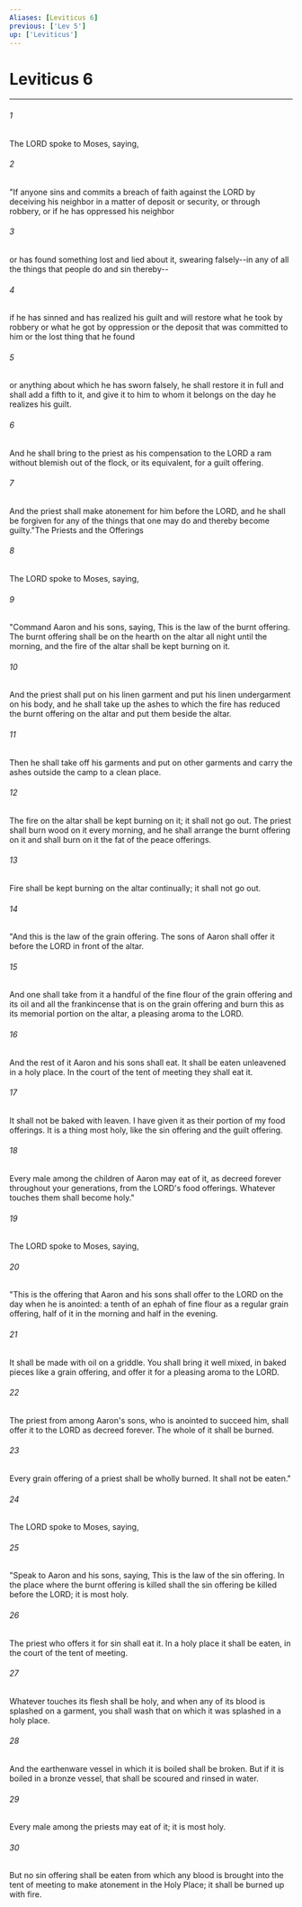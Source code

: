 ```yaml
---
Aliases: [Leviticus 6]
previous: ['Lev 5']
up: ['Leviticus']
---
```

# Leviticus 6

***

 

###### 1 
The LORD spoke to Moses, saying, 
 

###### 2 
"If anyone sins and commits a breach of faith against the LORD by deceiving his neighbor in a matter of deposit or security, or through robbery, or if he has oppressed his neighbor 
 

###### 3 
or has found something lost and lied about it, swearing falsely--in any of all the things that people do and sin thereby-- 
 

###### 4 
if he has sinned and has realized his guilt and will restore what he took by robbery or what he got by oppression or the deposit that was committed to him or the lost thing that he found 
 

###### 5 
or anything about which he has sworn falsely, he shall restore it in full and shall add a fifth to it, and give it to him to whom it belongs on the day he realizes his guilt. 
 

###### 6 
And he shall bring to the priest as his compensation to the LORD a ram without blemish out of the flock, or its equivalent, for a guilt offering. 
 

###### 7 
And the priest shall make atonement for him before the LORD, and he shall be forgiven for any of the things that one may do and thereby become guilty."The Priests and the Offerings
 
 

###### 8 
The LORD spoke to Moses, saying, 
 

###### 9 
"Command Aaron and his sons, saying, This is the law of the burnt offering. The burnt offering shall be on the hearth on the altar all night until the morning, and the fire of the altar shall be kept burning on it. 
 

###### 10 
And the priest shall put on his linen garment and put his linen undergarment on his body, and he shall take up the ashes to which the fire has reduced the burnt offering on the altar and put them beside the altar. 
 

###### 11 
Then he shall take off his garments and put on other garments and carry the ashes outside the camp to a clean place. 
 

###### 12 
The fire on the altar shall be kept burning on it; it shall not go out. The priest shall burn wood on it every morning, and he shall arrange the burnt offering on it and shall burn on it the fat of the peace offerings. 
 

###### 13 
Fire shall be kept burning on the altar continually; it shall not go out.
 
 

###### 14 
"And this is the law of the grain offering. The sons of Aaron shall offer it before the LORD in front of the altar. 
 

###### 15 
And one shall take from it a handful of the fine flour of the grain offering and its oil and all the frankincense that is on the grain offering and burn this as its memorial portion on the altar, a pleasing aroma to the LORD. 
 

###### 16 
And the rest of it Aaron and his sons shall eat. It shall be eaten unleavened in a holy place. In the court of the tent of meeting they shall eat it. 
 

###### 17 
It shall not be baked with leaven. I have given it as their portion of my food offerings. It is a thing most holy, like the sin offering and the guilt offering. 
 

###### 18 
Every male among the children of Aaron may eat of it, as decreed forever throughout your generations, from the LORD's food offerings. Whatever touches them shall become holy."
 
 

###### 19 
The LORD spoke to Moses, saying, 
 

###### 20 
"This is the offering that Aaron and his sons shall offer to the LORD on the day when he is anointed: a tenth of an ephah of fine flour as a regular grain offering, half of it in the morning and half in the evening. 
 

###### 21 
It shall be made with oil on a griddle. You shall bring it well mixed, in baked pieces like a grain offering, and offer it for a pleasing aroma to the LORD. 
 

###### 22 
The priest from among Aaron's sons, who is anointed to succeed him, shall offer it to the LORD as decreed forever. The whole of it shall be burned. 
 

###### 23 
Every grain offering of a priest shall be wholly burned. It shall not be eaten."
 
 

###### 24 
The LORD spoke to Moses, saying, 
 

###### 25 
"Speak to Aaron and his sons, saying, This is the law of the sin offering. In the place where the burnt offering is killed shall the sin offering be killed before the LORD; it is most holy. 
 

###### 26 
The priest who offers it for sin shall eat it. In a holy place it shall be eaten, in the court of the tent of meeting. 
 

###### 27 
Whatever touches its flesh shall be holy, and when any of its blood is splashed on a garment, you shall wash that on which it was splashed in a holy place. 
 

###### 28 
And the earthenware vessel in which it is boiled shall be broken. But if it is boiled in a bronze vessel, that shall be scoured and rinsed in water. 
 

###### 29 
Every male among the priests may eat of it; it is most holy. 
 

###### 30 
But no sin offering shall be eaten from which any blood is brought into the tent of meeting to make atonement in the Holy Place; it shall be burned up with fire.
 
